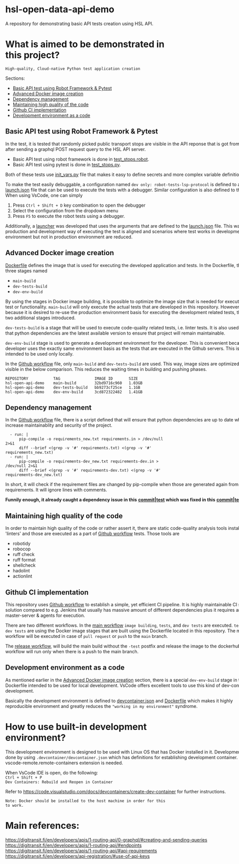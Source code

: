 <style>
p {
  width: 90ch;
}
</style>

# hsl-open-data-api-demo
A repository for demonstrating basic API tests creation using HSL API.

# What is aimed to be demonstrated in this project?

    High-quality, Cloud-native Python test application creation

Sections:

- [Basic API test using Robot Framework & Pytest](#basic-api-test-using-robot-framework--pytest)
- [Advanced Docker image creation](#advanced-docker-image-creation)
- [Dependency management](#dependency-management)
- [Maintaining high quality of the code](#maintaining-high-quality-of-the-code)
- [Github CI implementation](#github-ci-implementation)
- [Development environment as a code](#development-environment-as-a-code)

## Basic API test using Robot Framework & Pytest

In the test, it is tested that randomly picked public transport stops are visible in the API reponse that
is got from HSL API after sending a graphql POST request query to the HSL API server.

- Basic API test using robot framework is done in [test_stops.robot](hsl-api/tests/robot/test_stops.robot).
- Basic API test using pytest is done in [test_stops.py](hsl-api/tests/pytest/test_stops.py).

Both of these tests use [init_vars.py](hsl-api/tests/init_vars.py) file that makes it easy
to define secrets and more complex variable definitions.

To make the test easily debuggable, a configuration named `dev only: robot-tests-lsp-protocol`
is defined to a [launch.json](.vscode/launch.json) file that can be used to execute the tests with a debugger.
Similar configuration is also defined to the pytest.
When using VsCode, one can simply
1. Press `Ctrl + Shift + D` key combination to open the debugger
2. Select the configuration from the dropdown menu
3. Press `F5` to execute the robot
tests using a debugger.

Additionally, a [launcher](execute_tests.py) was developed that uses the arguments that are
defined to the [launch.json](.vscode/launch.json) file. This way, production and development
way of executing the test is aligned and scenarios where test works in development environment
but not in production environment are reduced.

## Advanced Docker image creation

[Dockerfile](Dockerfile) defines the image that is used for executing the developed application
and tests. In the Dockerfile, there are three stages named
- `main-build`
- `dev-tests-build`
- `dev-env-build`

By using the stages in Docker image building, it is possible to optimize the image size
that is needed for executing each test or functionality. `main-build` will only execute
the actual tests that are developed in this repository. However, because it is desired to
re-use the production environment basis for executing the development related tests, there
are two additional stages introduced.

`dev-tests-build` is a stage that will be used to execute code-quality related tests, i.e.
linter tests. It is also used to test that python dependencies are the latest available version to
ensure that project will remain maintainable.

`dev-env-build` stage is used to generate a development environment for the developer. This
is convenient because now developer uses the exactly same environment basis as the tests
that are executed in the Github servers. This is intended to be used only locally.

In the [Github workflow](.github/workflows/workflow.yaml) file, only `main-build` and `dev-tests-build`
are used. This way, image sizes are optimized like visible in the below comparison. This
reduces the waiting times in building and pushing phases.

    REPOSITORY           TAG               IMAGE ID       SIZE
    hsl-open-api-demo    main-build        32bd9716c960   1.03GB
    hsl-open-api-demo    dev-tests-build   bb9273cf25ce   1.1GB
    hsl-open-api-demo    dev-env-build     3cd872322482   1.41GB

## Dependency management

In the [Github workflow](.github/workflows/workflow.yaml) file, there is a script defined
that will ensure that python dependencies are up to date which will increase maintainablity
and security of the project.

      - run: |
          pip-compile -o requirements_new.txt requirements.in > /dev/null 2>&1
          diff --brief <(grep -v '#' requirements.txt) <(grep -v '#' requirements_new.txt)
      - run: |
          pip-compile -o requirements-dev_new.txt requirements-dev.in > /dev/null 2>&1
          diff --brief <(grep -v '#' requirements-dev.txt) <(grep -v '#' requirements-dev_new.txt)

In short, it will check if the requirement files are changed by pip-compile when those are generated
again from the base requirements. It will ignore lines with comments.


**Funnily enough, it already caught a dependency issue in this**
**[commit](https://github.com/jkmetsola/hsl-open-data-api-demo/commit/d23ecd074acbb81e7667df004e3f4c2f825d2abe)|[test](https://github.com/jkmetsola/hsl-open-data-api-demo/actions/runs/8951016019/job/24602982676) which was fixed in this**
**[commit](https://github.com/jkmetsola/hsl-open-data-api-demo/commit/782cdea078779771b8bffa656fc3260c0a031930)|[test](https://github.com/jkmetsola/hsl-open-data-api-demo/actions/runs/8958683205/job/24603199847).**



## Maintaining high quality of the code

In order to maintain high quality of the code or rather assert it, there are static code-quality
analysis tools installed i.e. 'linters' and those are executed as a part of [Github workflow](.github/workflows/workflow.yaml)
tests. Those tools are
 - robotidy
 - robocop
 - ruff check
 - ruff format
 - shellcheck
 - hadolint
 - actionlint

## Github CI implementation

This repository uses [Github workflow](.github/workflows/workflow.yaml) to establish a simple, yet efficient CI pipeline.
It is highly maintainable CI system solution compared to e.g. Jenkins that usually has massive
amount of different dependencies plus it requires an own master-server & agents for execution.

There are two different workflows. In the [main workflow](.github/workflows/workflow.yaml)
`image building`, `tests`, and `dev tests` are executed. `tests` and `dev tests` are using
 the Docker image stages that are built using the Dockerfile located in this repository.
 The main workflow will be executed in case of `pull request` or `push` to the `main` branch.

The [release workflow](.github/workflows/workflow-release.yaml), will build the main build
without the `-test` postfix and release the image to the dockerhub. This workflow will run
only when there is a push to the main branch.

## Development environment as a code

As mentioned earlier in the [Advanced Docker image creation](#advanced-docker-image-creation)
section, there is a special `dev-env-build` stage in the Dockerfile intended to be used for local development.
VsCode offers excellent tools to use this kind of dev-container for development.

Basically the development environment is defined to [devcontainer.json](.devcontainer/devcontainer.json)
and [Dockerfile](Dockerfile) which makes it highly reproducible environment and greatly
reduces the `"working in my environment"` syndrome.


# How to use built-in development environment?

This development environment is designed to be used with Linux OS that has Docker installed in it.
Development can be done by using `.devcontainer/devcontainer.json` which has definitions
for establishing development container. ms-vscode-remote.remote-containers extension is needed.

When VsCode IDE is open, do the following: <br>
`Ctrl + Shift + P`<br>
`Dev Containers: Rebuild and Reopen in Container`

Refer to https://code.visualstudio.com/docs/devcontainers/create-dev-container for further instructions.

    Note: Docker should be installed to the host machine in order for this to work.

# Main references:

https://digitransit.fi/en/developers/apis/1-routing-api/0-graphql/#creating-and-sending-queries
<br>
https://digitransit.fi/en/developers/apis/1-routing-api/#endpoints
<br>
https://digitransit.fi/en/developers/apis/1-routing-api/#api-requirements
<br>
https://digitransit.fi/en/developers/api-registration/#use-of-api-keys